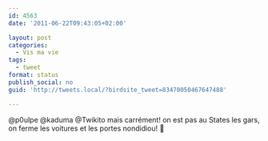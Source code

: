```yaml
---
id: 4563
date: '2011-06-22T09:43:05+02:00'

layout: post
categories:
  - Vis ma vie
tags:
  - tweet
format: status
publish_social: no
guid: 'http://tweets.local/?birdsite_tweet=83470050467647488'

---
```


@p0ulpe @kaduma @Twikito mais carrément! on est pas au States les gars, on ferme les voitures et les portes nondidiou! 🙂